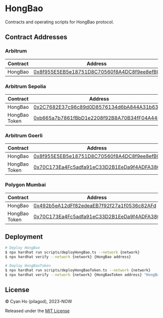 # HongBao

Contracts and operating scripts for HongBao protocol.

## Contract Addresses

### Arbitrum

| Contract | Address                                                                                                              |
| -------- | -------------------------------------------------------------------------------------------------------------------- |
| HongBao  | [0x8f955E5EB5e18751D8C70560f8A4DC8f9ee8efB0](https://arbiscan.io/address/0x8f955e5eb5e18751d8c70560f8a4dc8f9ee8efb0) |

### Arbitrum Sepolia

| Contract      | Address                                                                                                                      |
| ------------- | ---------------------------------------------------------------------------------------------------------------------------- |
| HongBao       | [0x2C7682E37c96c89d0D8576134d6bA844A31b63A8](https://sepolia.arbiscan.io/address/0x2C7682E37c96c89d0D8576134d6bA844A31b63A8) |
| HongBao Token | [0xb665a7b7861fBbD1e2208f92B8A70B34fF04A445](https://sepolia.arbiscan.io/address/0xb665a7b7861fBbD1e2208f92B8A70B34fF04A445) |

### Arbitrum Goerli

| Contract      | Address                                                                                                                     |
| ------------- | --------------------------------------------------------------------------------------------------------------------------- |
| HongBao       | [0x8f955E5EB5e18751D8C70560f8A4DC8f9ee8efB0](https://goerli.arbiscan.io/address/0x8f955E5EB5e18751D8C70560f8A4DC8f9ee8efB0) |
| HongBao Token | [0x70C173Ea4Fc5adfa91eC33D2B1EeDa9f4ADFA380](https://goerli.arbiscan.io/address/0x70C173Ea4Fc5adfa91eC33D2B1EeDa9f4ADFA380) |

### Polygon Mumbai

| Contract      | Address                                                                                                                         |
| ------------- | ------------------------------------------------------------------------------------------------------------------------------- |
| HongBao       | [0x492b5eA12dFf82edeaEB7f92f27a1f0536c82AFd](https://mumbai.polygonscan.com/address/0x492b5eA12dFf82edeaEB7f92f27a1f0536c82AFd) |
| HongBao Token | [0x70C173Ea4Fc5adfa91eC33D2B1EeDa9f4ADFA380](https://mumbai.polygonscan.com/address/0x70C173Ea4Fc5adfa91eC33D2B1EeDa9f4ADFA380) |

## Deployment

```bash
# Deploy HongBao
$ npx hardhat run scripts/deployHongBao.ts --network {network}
$ npx hardhat verify --network {network} {HongBao address}

# Deploy HongBaoToken
$ npx hardhat run scripts/deployHongBaoToken.ts --network {network}
$ npx hardhat verify --network {network} {HongBaoToken address} "HongBao Token" "HBT"
```

## License

© Cyan Ho (pilagod), 2023-NOW

Released under the [MIT License](https://github.com/pilagod/hongbao/blob/main/LICENSE)
